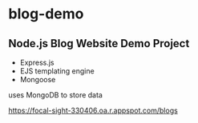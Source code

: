 # blog-demo

## Node.js Blog Website Demo Project

- Express.js
- EJS templating engine
- Mongoose


uses MongoDB to store data

https://focal-sight-330406.oa.r.appspot.com/blogs

